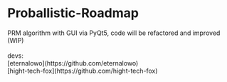 <h1>Proballistic-Roadmap</h1>
PRM algorithm with GUI via PyQt5, code will be refactored and improved (WIP)
<br>
<br>
devs: <br>
[eternalowo](https://github.com/eternalowo) <br>
[hight-tech-fox](https://github.com/hight-tech-fox)
